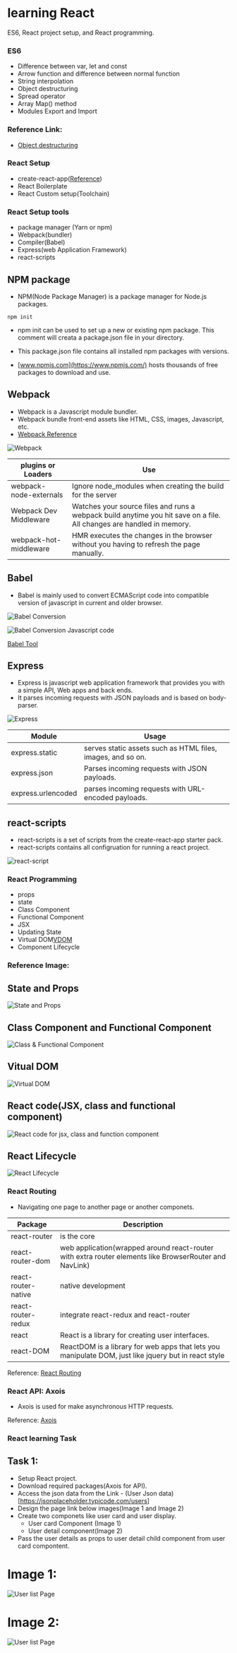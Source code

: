 # learning React
ES6, React project setup, and React programming.

### ES6
 - Difference between var, let and const
 - Arrow function and difference between normal function
 - String interpolation
 - Object destructuring
 - Spread operator
 - Array Map() method
 - Modules Export and Import
 
### Reference Link:

 - [Object destructuring](https://dev.to/sarah_chima/object-destructuring-in-es6-3fm###)

### React Setup
 - create-react-app([Reference](https://github.com/facebook/create-react-app))
 - React Boilerplate
 - React Custom setup(Toolchain)
 
### React Setup tools
 - package manager (Yarn or npm)
 - Webpack(bundler)
 - Compiler(Babel)
 - Express(web Application Framework)
 - react-scripts
 
## NPM package
 - NPM(Node Package Manager) is a package manager for Node.js packages.
 ```
 npm init
 ```
 - npm init can be used to set up a new or existing npm package. This comment will creata a package.json file in your directory.
 - This package.json file contains all installed npm packages with versions.
 
 - [www.npmjs.com](https://www.npmjs.com/)
 hosts thousands of free packages to download and use.

## Webpack
 - Webpack is a Javascript module bundler.
 - Webpack bundle front-end assets like HTML, CSS, images, Javascript, etc.
 - [Webpack Reference](https://survivejs.com/webpack/what-is-webpack/)
 
![Webpack](img/webpack.jpg)

plugins or Loaders  | Use
--------|-------
webpack-node-externals | Ignore node_modules when creating the build for the server
Webpack Dev Middleware | Watches your source files and runs a webpack build anytime you hit save on a file. All changes are handled in memory.
webpack-hot-middleware | HMR executes the changes in the browser without you having to refresh the page manually.


## Babel
- Babel is mainly used to convert ECMAScript code into compatible version of javascript in current and older browser.

![Babel Conversion](img/babel.png)

![Babel Conversion Javascript code](img/babel-conversion.png)

[Babel Tool](https://babeljs.io/repl)

## Express
 - Express is javascript web application framework that provides you with a simple API, Web apps and back ends.
 - It parses incoming requests with JSON payloads and is based on body-parser.

![Express](img/express.jpg)

Module  | Usage
------- | -------
express.static | serves static assets such as HTML files, images, and so on.
express.json | Parses incoming requests with JSON payloads. 
express.urlencoded | parses incoming requests with URL-encoded payloads.


## react-scripts
- react-scripts is a set of scripts from the create-react-app starter pack.
- react-scripts contains all configruation for running a react project.

![react-script](img/react-script.png)

### React Programming
 - props
 - state
 - Class Component 
 - Functional Component
 - JSX
 - Updating State
 - Virtual DOM[VDOM](https://www.geeksforgeeks.org/reactjs-virtual-dom/)
 - Component Lifecycle
 
### Reference Image:
## State and Props

![State and Props](img/state-props.png)

## Class Component and Functional Component

![Class & Functional Component](img/components.png)
 
## Vitual DOM

![Virtual DOM](img/virtual-dom.jpg)

## React code(JSX, class and functional component)

![React code for jsx, class and function component](img/react-code.png)

## React Lifecycle
![React Lifecycle](img/react-lifecycle.png)
 

### React Routing
- Navigating one page to another page or another componets.

Package | Description
--------|------------
react-router |  is the core
react-router-dom | web application(wrapped around react-router with extra router elements like BrowserRouter and NavLink)
react-router-native | native development
react-router-redux | integrate react-redux and react-router
react | React is a library for creating user interfaces.
react-DOM | ReactDOM is a library for web apps that lets you manipulate DOM, just like jquery but in react style

Reference: [React Routing](https://programmingwithmosh.com/react/react-router-add-the-power-of-navigation/)


### React API: Axois
- Axois is used for make asynchronous HTTP requests.

Reference: [Axois](http://zetcode.com/javascript/axios/)

### React learning Task

## Task 1:
- Setup React project.
- Download required packages(Axois for API).
- Access the json data from the Link - (User Json data)[https://jsonplaceholder.typicode.com/users]
- Design the page link below images(Image 1 and Image 2)
- Create two componets like user card and user display.
	- User card Component (Image 1)
	- User detail component(Image 2)
- Pass the user details as props to user detail child component from user card compontent.

# Image 1:

![User list Page](img/react-user-list.png)

# Image 2:

![User list Page](img/react-user-detail.png)
